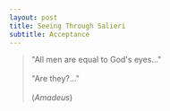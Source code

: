 ```yaml
---
layout: post
title: Seeing Through Salieri
subtitle: Acceptance
---
```


>"All men are equal to God's eyes..."<br></br>"Are they?..."<br></br>(<i>Amadeus</i>)

